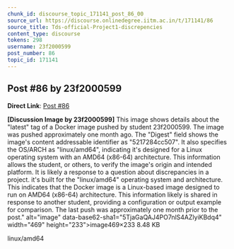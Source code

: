 ```yaml
---
chunk_id: discourse_topic_171141_post_86_00
source_url: https://discourse.onlinedegree.iitm.ac.in/t/171141/86
source_title: Tds-official-Project1-discrepencies
content_type: discourse
tokens: 298
username: 23f2000599
post_number: 86
topic_id: 171141
---
```


## Post #86 by 23f2000599

**Direct Link**: [Post #86](https://discourse.onlinedegree.iitm.ac.in/t/171141/86)

**[Discussion Image by 23f2000599]** This image shows details about the "latest" tag of a Docker image pushed by student 23f2000599. The image was pushed approximately one month ago. The "Digest" field shows the image's content addressable identifier as "5217284cc507". It also specifies the OS/ARCH as "linux/amd64", indicating it's designed for a Linux operating system with an AMD64 (x86-64) architecture. This information allows the student, or others, to verify the image's origin and intended platform. It is likely a response to a question about discrepancies in a project. it's built for the "linux/amd64" operating system and architecture. This indicates that the Docker image is a Linux-based image designed to run on AMD64 (x86-64) architecture. This information likely is shared in response to another student, providing a configuration or output example for comparison. The last push was approximately one month prior to the post." alt="image" data-base62-sha1="5TjaGaQAJ4PO7nlS4AZlyiKBdq4" width="469" height="233">image469×233 8.48 KB

linux/amd64
